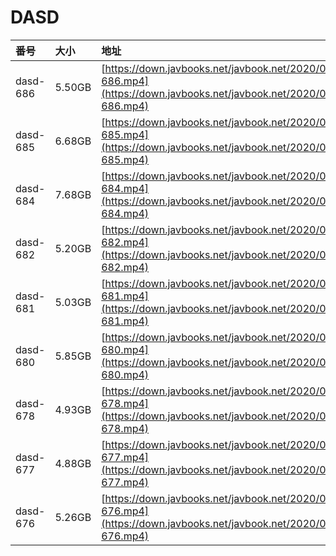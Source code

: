 # DASD

| 番号 | 大小 | 地址 |
| :--- | :--- | :--- |
| dasd-686 | 5.50GB | [https://down.javbooks.net/javbook.net/2020/06/25/dasd-686.mp4](https://down.javbooks.net/javbook.net/2020/06/25/dasd-686.mp4) |
| dasd-685 | 6.68GB | [https://down.javbooks.net/javbook.net/2020/06/25/dasd-685.mp4](https://down.javbooks.net/javbook.net/2020/06/25/dasd-685.mp4) |
| dasd-684 | 7.68GB | [https://down.javbooks.net/javbook.net/2020/06/21/dasd-684.mp4](https://down.javbooks.net/javbook.net/2020/06/21/dasd-684.mp4) |
| dasd-682 | 5.20GB | [https://down.javbooks.net/javbook.net/2020/06/21/dasd-682.mp4](https://down.javbooks.net/javbook.net/2020/06/21/dasd-682.mp4) |
| dasd-681 | 5.03GB | [https://down.javbooks.net/javbook.net/2020/06/25/dasd-681.mp4](https://down.javbooks.net/javbook.net/2020/06/25/dasd-681.mp4) |
| dasd-680 | 5.85GB | [https://down.javbooks.net/javbook.net/2020/06/21/dasd-680.mp4](https://down.javbooks.net/javbook.net/2020/06/21/dasd-680.mp4) |
| dasd-678 | 4.93GB | [https://down.javbooks.net/javbook.net/2020/06/21/dasd-678.mp4](https://down.javbooks.net/javbook.net/2020/06/21/dasd-678.mp4) |
| dasd-677 | 4.88GB | [https://down.javbooks.net/javbook.net/2020/06/25/dasd-677.mp4](https://down.javbooks.net/javbook.net/2020/06/25/dasd-677.mp4) |
| dasd-676 | 5.26GB | [https://down.javbooks.net/javbook.net/2020/06/21/dasd-676.mp4](https://down.javbooks.net/javbook.net/2020/06/21/dasd-676.mp4) |



